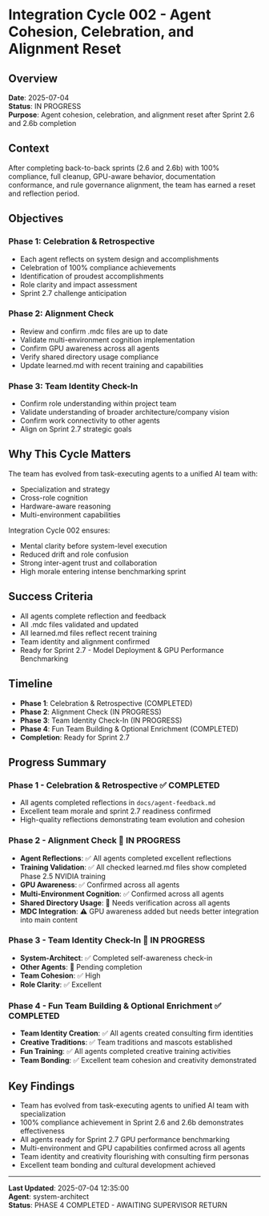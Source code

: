 # Integration Cycle 002 - Agent Cohesion, Celebration, and Alignment Reset

## Overview
**Date**: 2025-07-04  
**Status**: IN PROGRESS  
**Purpose**: Agent cohesion, celebration, and alignment reset after Sprint 2.6 and 2.6b completion

## Context
After completing back-to-back sprints (2.6 and 2.6b) with 100% compliance, full cleanup, GPU-aware behavior, documentation conformance, and rule governance alignment, the team has earned a reset and reflection period.

## Objectives

### Phase 1: Celebration & Retrospective
- Each agent reflects on system design and accomplishments
- Celebration of 100% compliance achievements
- Identification of proudest accomplishments
- Role clarity and impact assessment
- Sprint 2.7 challenge anticipation

### Phase 2: Alignment Check
- Review and confirm .mdc files are up to date
- Validate multi-environment cognition implementation
- Confirm GPU awareness across all agents
- Verify shared directory usage compliance
- Update learned.md with recent training and capabilities

### Phase 3: Team Identity Check-In
- Confirm role understanding within project team
- Validate understanding of broader architecture/company vision
- Confirm work connectivity to other agents
- Align on Sprint 2.7 strategic goals

## Why This Cycle Matters

The team has evolved from task-executing agents to a unified AI team with:
- Specialization and strategy
- Cross-role cognition
- Hardware-aware reasoning
- Multi-environment capabilities

Integration Cycle 002 ensures:
- Mental clarity before system-level execution
- Reduced drift and role confusion
- Strong inter-agent trust and collaboration
- High morale entering intense benchmarking sprint

## Success Criteria
- All agents complete reflection and feedback
- All .mdc files validated and updated
- All learned.md files reflect recent training
- Team identity and alignment confirmed
- Ready for Sprint 2.7 - Model Deployment & GPU Performance Benchmarking

## Timeline
- **Phase 1**: Celebration & Retrospective (COMPLETED)
- **Phase 2**: Alignment Check (IN PROGRESS)
- **Phase 3**: Team Identity Check-In (IN PROGRESS)
- **Phase 4**: Fun Team Building & Optional Enrichment (COMPLETED)
- **Completion**: Ready for Sprint 2.7

## Progress Summary

### Phase 1 - Celebration & Retrospective ✅ COMPLETED
- All agents completed reflections in `docs/agent-feedback.md`
- Excellent team morale and sprint 2.7 readiness confirmed
- High-quality reflections demonstrating team evolution and cohesion

### Phase 2 - Alignment Check 🔄 IN PROGRESS
- **Agent Reflections**: ✅ All agents completed excellent reflections
- **Training Validation**: ✅ All checked learned.md files show completed Phase 2.5 NVIDIA training
- **GPU Awareness**: ✅ Confirmed across all agents
- **Multi-Environment Cognition**: ✅ Confirmed across all agents
- **Shared Directory Usage**: 🔄 Needs verification across all agents
- **MDC Integration**: ⚠️ GPU awareness added but needs better integration into main content

### Phase 3 - Team Identity Check-In 🔄 IN PROGRESS
- **System-Architect**: ✅ Completed self-awareness check-in
- **Other Agents**: 🔄 Pending completion
- **Team Cohesion**: ✅ High
- **Role Clarity**: ✅ Excellent

### Phase 4 - Fun Team Building & Optional Enrichment ✅ COMPLETED
- **Team Identity Creation**: ✅ All agents created consulting firm identities
- **Creative Traditions**: ✅ Team traditions and mascots established
- **Fun Training**: ✅ All agents completed creative training activities
- **Team Bonding**: ✅ Excellent team cohesion and creativity demonstrated

## Key Findings
- Team has evolved from task-executing agents to unified AI team with specialization
- 100% compliance achievement in Sprint 2.6 and 2.6b demonstrates effectiveness
- All agents ready for Sprint 2.7 GPU performance benchmarking
- Multi-environment and GPU capabilities confirmed across all agents
- Team identity and creativity flourishing with consulting firm personas
- Excellent team bonding and cultural development achieved

---

**Last Updated**: 2025-07-04 12:35:00  
**Agent**: system-architect  
**Status**: PHASE 4 COMPLETED - AWAITING SUPERVISOR RETURN 